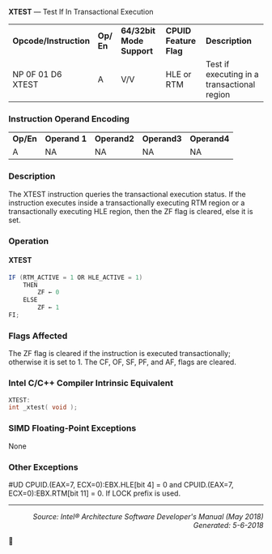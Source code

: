 <b>XTEST</b> —  Test If In Transactional Execution
<table>
	<tr>
		<td><b>Opcode/Instruction</b></td>
		<td><b>Op/ En</b></td>
		<td><b>64/32bit Mode Support</b></td>
		<td><b>CPUID Feature Flag</b></td>
		<td><b>Description</b></td>
	</tr>
	<tr>
		<td>NP 0F 01 D6 XTEST</td>
		<td>A</td>
		<td>V/V</td>
		<td>HLE or RTM</td>
		<td>Test if executing in a transactional region</td>
	</tr>
</table>


### Instruction Operand Encoding
<table>
	<tr>
		<td><b>Op/En</b></td>
		<td><b>Operand 1</b></td>
		<td><b>Operand2</b></td>
		<td><b>Operand3</b></td>
		<td><b>Operand4</b></td>
	</tr>
	<tr>
		<td>A</td>
		<td>NA</td>
		<td>NA</td>
		<td>NA</td>
		<td>NA</td>
	</tr>
</table>


### Description
The XTEST instruction queries the transactional execution status. If the instruction executes inside a transactionally executing RTM region or a transactionally executing HLE region, then the ZF flag is cleared, else it is set.

### Operation


#### XTEST
```java
IF (RTM_ACTIVE = 1 OR HLE_ACTIVE = 1)
    THEN
        ZF ← 0
    ELSE
        ZF ← 1
FI;
```
### Flags Affected

The ZF flag is cleared if the instruction is executed transactionally; otherwise it is set to 1. The CF, OF, SF, PF, and
AF, flags are cleared.

### Intel C/C++ Compiler Intrinsic Equivalent
```c
XTEST:
int _xtest( void );
```
### SIMD Floating-Point Exceptions

None

### Other Exceptions

<p>#UD
CPUID.(EAX=7, ECX=0):EBX.HLE[bit 4] = 0 and CPUID.(EAX=7, ECX=0):EBX.RTM[bit 11] =
0.
If LOCK prefix is used.

 --- 
<p align="right"><i>Source: Intel® Architecture Software Developer's Manual (May 2018)<br>Generated: 5-6-2018</i></p>
